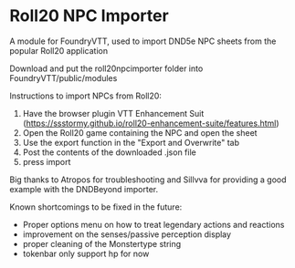 # Roll20 NPC Importer
A module for FoundryVTT, used to import DND5e NPC sheets from the popular Roll20 application

Download and put the roll20npcimporter folder into FoundryVTT/public/modules

Instructions to import NPCs from Roll20:
1. Have the browser plugin VTT Enhancement Suit (https://ssstormy.github.io/roll20-enhancement-suite/features.html)
2. Open the Roll20 game containing the NPC and open the sheet
3. Use the export function in the "Export and Overwrite" tab
4. Post the contents of the downloaded .json file
5. press import

Big thanks to Atropos for troubleshooting and Sillvva for providing a good example with the DNDBeyond importer.

Known shortcomings to be fixed in the future:
- Proper options menu on how to treat legendary actions and reactions
- improvement on the senses/passive perception display
- proper cleaning of the Monstertype string
- tokenbar only support hp for now

